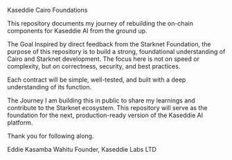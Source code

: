 Kaseddie Cairo Foundations

This repository documents my journey of rebuilding the on-chain components for Kaseddie AI from the ground up.

The Goal
Inspired by direct feedback from the Starknet Foundation, the purpose of this repository is to build a strong, foundational understanding of Cairo and Starknet development. The focus here is not on speed or complexity, but on correctness, security, and best practices.

Each contract will be simple, well-tested, and built with a deep understanding of its function.

The Journey
I am building this in public to share my learnings and contribute to the Starknet ecosystem. This repository will serve as the foundation for the next, production-ready version of the Kaseddie AI platform.

Thank you for following along.

Eddie Kasamba Wahitu Founder, 
Kaseddie Labs LTD
